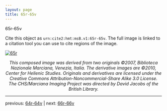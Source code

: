 ```yaml
---
layout: page
title: 65r-65v
---
```


65r-65v

Cite this object as `urn:cite2:hmt:msB.v1:65r-65v`. The full image is linked to a citation tool you can use to cite regions of the image.

[![65r](http://www.homermultitext.org/iipsrv?IIIF=/project/homer/pyramidal/deepzoom/hmt/vbbifolio/v1/vb_64v_65r.tif/full/800,/0/default.jpg)](http://www.homermultitext.org/ict2/?urn=urn:cite2:hmt:vbbifolio.v1:vb_64v_65r) 

<p style="text-align: center; font-style: italic;">This composed image was derived from two originals ©2007, Biblioteca Nazionale Marciana, Venezia, Italia. The derivative images are ©2010, Center for Hellenic Studies. Originals and derivatives are licensed under the Creative Commons Attribution-Noncommercial-Share Alike 3.0 License. The CHS/Marciana Imaging Project was directed by David Jacobs of the British Library.</p>

---

previous: [64r-64v](../64r-64v/) | next: [66r-66v](../66r-66v/)